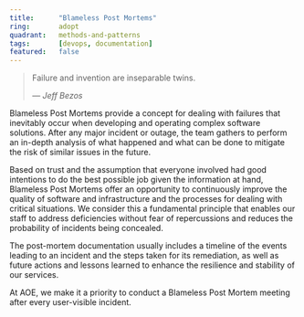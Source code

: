 ```yaml
---
title:      "Blameless Post Mortems"
ring:       adopt
quadrant:   methods-and-patterns
tags:       [devops, documentation]
featured:   false
---
```


> Failure and invention are inseparable twins.
>
> — <cite>Jeff Bezos</cite>

Blameless Post Mortems provide a concept for dealing with failures that inevitably occur when developing and operating complex software solutions. After any major incident or outage, the team gathers to perform an in-depth analysis of what happened and what can be done to mitigate the risk of similar issues in the future.

Based on trust and the assumption that everyone involved had good intentions to do the best possible job given the information at hand, Blameless Post Mortems offer an opportunity to continuously improve the quality of software and infrastructure and the processes for dealing with critical situations. We consider this a fundamental principle that enables our staff to address deficiencies without fear of repercussions and reduces the probability of incidents being concealed.

The post-mortem documentation usually includes a timeline of the events leading to an incident and the steps taken for its remediation, as well as future actions and lessons learned to enhance the resilience and stability of our services.

At AOE, we make it a priority to conduct a Blameless Post Mortem meeting after every user-visible incident.
